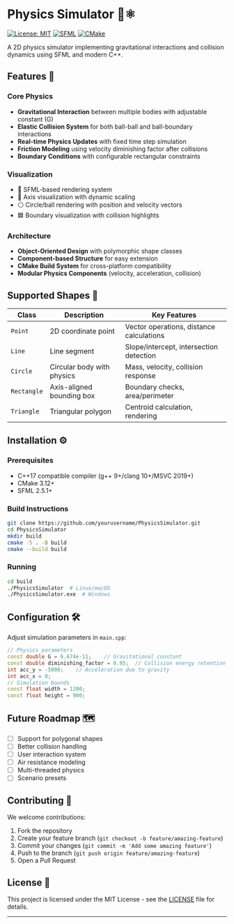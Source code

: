 # Physics Simulator 🌌⚛️

[![License: MIT](https://img.shields.io/badge/License-MIT-yellow.svg)](https://opensource.org/licenses/MIT)
[![SFML](https://img.shields.io/badge/SFML-2.5.1-blue.svg)](https://www.sfml-dev.org/)
[![CMake](https://img.shields.io/badge/CMake-3.12+-064f8c.svg)](https://cmake.org/)

A 2D physics simulator implementing gravitational interactions and collision dynamics using SFML and modern C++.


## Features 🚀

### Core Physics
- **Gravitational Interaction** between multiple bodies with adjustable constant (G)
- **Elastic Collision System** for both ball-ball and ball-boundary interactions
- **Real-time Physics Updates** with fixed time step simulation
- **Friction Modeling** using velocity diminishing factor after collisions
- **Boundary Conditions** with configurable rectangular constraints

### Visualization
- 🎨 SFML-based rendering system
- 📏 Axis visualization with dynamic scaling
- ⚪ Circle/ball rendering with position and velocity vectors
- 🟦 Boundary visualization with collision highlights

### Architecture
- **Object-Oriented Design** with polymorphic shape classes
- **Component-based Structure** for easy extension
- **CMake Build System** for cross-platform compatibility
- **Modular Physics Components** (velocity, acceleration, collision)

## Supported Shapes 🔷
| Class       | Description                          | Key Features                              |
|-------------|--------------------------------------|-------------------------------------------|
| `Point`     | 2D coordinate point                  | Vector operations, distance calculations |
| `Line`      | Line segment                         | Slope/intercept, intersection detection  |
| `Circle`    | Circular body with physics           | Mass, velocity, collision response       |
| `Rectangle` | Axis-aligned bounding box            | Boundary checks, area/perimeter          |
| `Triangle`  | Triangular polygon                   | Centroid calculation, rendering          |

## Installation ⚙️

### Prerequisites
- C++17 compatible compiler (g++ 9+/clang 10+/MSVC 2019+)
- CMake 3.12+
- SFML 2.5.1+

### Build Instructions
```bash
git clone https://github.com/yourusername/PhysicsSimulator.git
cd PhysicsSimulator
mkdir build
cmake -S . -B build
cmake --build build
```

### Running
```bash
cd build
./PhysicsSimulator  # Linux/macOS
./PhysicsSimulator.exe  # Windows
```

## Configuration 🛠️
Adjust simulation parameters in `main.cpp`:
```cpp
// Physics parameters
const double G = 6.674e-11;    // Gravitational constant
const double diminishing_factor = 0.95;  // Collision energy retention
int acc_y = -5000;    // Acceleration due to gravity
int acc_x = 0;
// Simulation bounds
const float width = 1200;
const float height = 900;
```

## Future Roadmap 🗺️
- [ ] Support for polygonal shapes
- [ ] Better collision handling
- [ ] User interaction system
- [ ] Air resistance modeling
- [ ] Multi-threaded physics
- [ ] Scenario presets

## Contributing 🤝
We welcome contributions:
1. Fork the repository
2. Create your feature branch (`git checkout -b feature/amazing-feature`)
3. Commit your changes (`git commit -m 'Add some amazing feature'`)
4. Push to the branch (`git push origin feature/amazing-feature`)
5. Open a Pull Request

## License 📄
This project is licensed under the MIT License - see the [LICENSE](LICENSE) file for details.

---
